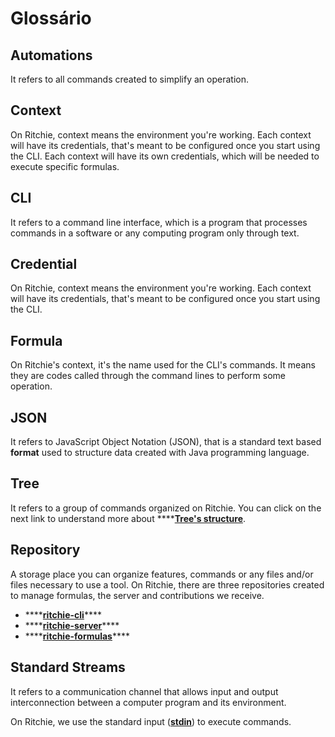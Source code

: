 # Glossário

## Automations

It refers to all commands created to simplify an operation. 

## Context

On Ritchie, context means the environment you're working. Each context will have its credentials, that's meant to be configured once you start using the CLI. Each context will have its own credentials, which will be needed to execute specific formulas. 

## CLI

It refers to a command line interface, which is a program that processes commands in a software or any computing program only through text. 

## Credential

On Ritchie, context means the environment you're working. Each context will have its credentials, that's meant to be configured once you start using the CLI.

## Formula

On Ritchie's context, it's the name used for the CLI's commands. It means they are codes called through the command lines to perform some operation. 

## JSON

It refers to JavaScript Object Notation \(JSON\), that is a standard text based **format** used to structure data created with Java programming language.

## Tree

It refers to a group of commands organized on Ritchie. You can click on the next link to understand more about ****[**Tree's structure**]().

## Repository

A storage place you can organize features, commands or any files and/or files necessary to use a tool. On Ritchie, there are three repositories created to manage formulas, the server and contributions we receive.

* \*\*\*\*[**ritchie-cli**](https://github.com/ZupIT/ritchie-cli)\*\*\*\*
* \*\*\*\*[**ritchie-server**](https://github.com/ZupIT/ritchie-server)\*\*\*\*
* \*\*\*\*[**ritchie-formulas**](https://github.com/ZupIT/ritchie-formulas)\*\*\*\*

## Standard Streams

It refers to a communication channel that allows input and output interconnection between a computer program and its environment.

On Ritchie, we use the standard input \([**stdin**]()\) to execute commands. 



